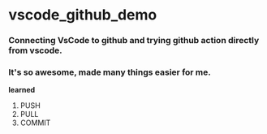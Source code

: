 # vscode_github_demo

### Connecting VsCode to github and trying github action directly from vscode.

### It's so awesome, made many things easier for me.

**learned**

1. PUSH
2. PULL
3. COMMIT
